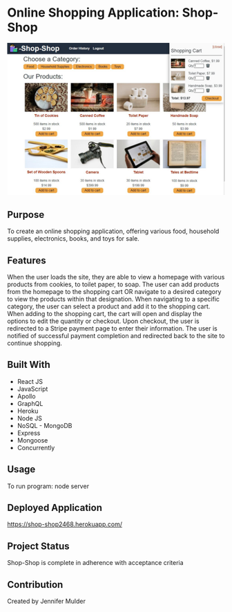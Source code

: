 # Online Shopping Application: Shop-Shop

![](client/src/assets/images/shop-shop.jpg)

## Purpose
To create an online shopping application, offering various food, household supplies, electronics, books, and toys for sale.

## Features
When the user loads the site, they are able to view a homepage with various products from cookies, to toilet paper, to soap. The user can add products from the homepage to the shopping cart OR navigate to a desired category to view the products within that designation. When navigating to a specific category, the user can select a product and add it to the shopping cart. When adding to the shopping cart, the cart will open and display the options to edit the quantity or checkout. Upon checkout, the user is redirected to a Stripe payment page to enter their information. The user is notified of successful payment completion and redirected back to the site to continue shopping.

## Built With
* React JS
* JavaScript
* Apollo
* GraphQL
* Heroku
* Node JS 
* NoSQL - MongoDB
* Express
* Mongoose
* Concurrently

## Usage
To run program: node server

## Deployed Application
https://shop-shop2468.herokuapp.com/

## Project Status
Shop-Shop is complete in adherence with acceptance criteria

## Contribution
Created by Jennifer Mulder
